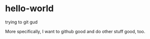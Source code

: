 # hello-world
trying to git gud

More specifically, I want to github good and do other stuff good, too.
